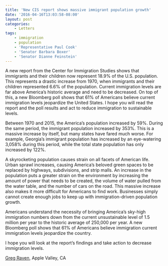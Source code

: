 ```yaml
---
title: 'New CIS report shows massive immigrant population growth'
date: '2016-04-16T13:03:58-08:00'
layout: post
categories:
    - Letters
tags:
    - immigration
    - population
    - 'Representative Paul Cook'
    - 'Senator Barbara Boxer'
    - 'Senator Dianne Feinstein'
---
```


A new report from the Center for Immigration Studies shows that immigrants and their children now represent 18.9% of the U.S. population. This represents a drastic increase from 1970, when immigrants and their children represented 6.6% of the population. Current immigration levels are far above America’s historic average and need to be decreased. On top of this, a new Bloomberg poll shows that 61% of Americans believe current immigration levels jeopardize the United States. I hope you will read the report and the poll results and act to reduce immigration to sustainable levels.  
  
Between 1970 and 2015, the America’s population increased by 59%. During the same period, the immigrant population increased by 353%. This is a massive increase by itself, but many states have fared much worse. For example, Georgia’s immigrant population has increased by an eye-watering 3,058% during this period, while the total state population has only increased by 122%.

A skyrocketing population causes strain on all facets of American life. Urban sprawl increases, causing America’s beloved green spaces to be replaced by highways, subdivisions, and strip malls. An increase in the population puts a greater strain on the environment by increasing the amount of power that needs to be created, the volume of water pulled from the water table, and the number of cars on the road. This massive increase also makes it more difficult for Americans to find work. Businesses simply cannot create enough jobs to keep up with immigration-driven population growth.

Americans understand the necessity of bringing America’s sky-high immigration numbers down from the current unsustainable level of 1.5 million per year to the historic average of 250,000 per year. A new Bloomberg poll shows that 61% of Americans believe immigration current immigration levels jeopardize the country.

I hope you will look at the report’s findings and take action to decrease immigration levels.

[Greg Raven](https://www.gregraven.org), Apple Valley, CA